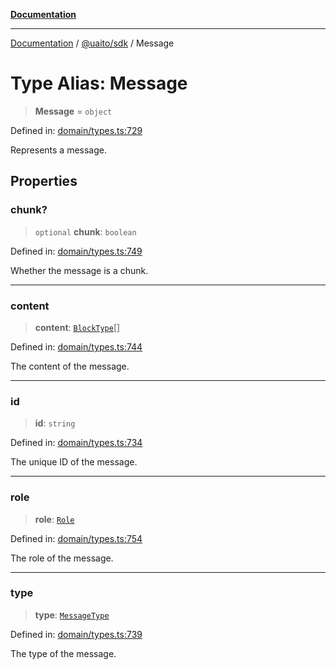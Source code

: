 [**Documentation**](../../../README.md)

***

[Documentation](../../../README.md) / [@uaito/sdk](../README.md) / Message

# Type Alias: Message

> **Message** = `object`

Defined in: [domain/types.ts:729](https://github.com/elribonazo/uaito/blob/59519c0d40f515dbd89fd61e340cabe541998f9e/packages/sdk/src/domain/types.ts#L729)

Represents a message.

## Properties

### chunk?

> `optional` **chunk**: `boolean`

Defined in: [domain/types.ts:749](https://github.com/elribonazo/uaito/blob/59519c0d40f515dbd89fd61e340cabe541998f9e/packages/sdk/src/domain/types.ts#L749)

Whether the message is a chunk.

***

### content

> **content**: [`BlockType`](BlockType.md)[]

Defined in: [domain/types.ts:744](https://github.com/elribonazo/uaito/blob/59519c0d40f515dbd89fd61e340cabe541998f9e/packages/sdk/src/domain/types.ts#L744)

The content of the message.

***

### id

> **id**: `string`

Defined in: [domain/types.ts:734](https://github.com/elribonazo/uaito/blob/59519c0d40f515dbd89fd61e340cabe541998f9e/packages/sdk/src/domain/types.ts#L734)

The unique ID of the message.

***

### role

> **role**: [`Role`](Role.md)

Defined in: [domain/types.ts:754](https://github.com/elribonazo/uaito/blob/59519c0d40f515dbd89fd61e340cabe541998f9e/packages/sdk/src/domain/types.ts#L754)

The role of the message.

***

### type

> **type**: [`MessageType`](MessageType.md)

Defined in: [domain/types.ts:739](https://github.com/elribonazo/uaito/blob/59519c0d40f515dbd89fd61e340cabe541998f9e/packages/sdk/src/domain/types.ts#L739)

The type of the message.
